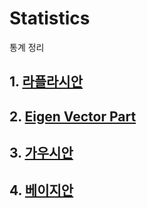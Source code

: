 # Statistics
통계 정리
## 1. [라플라시안](https://github.com/joesiheon496/statistics/blob/master/store/Laplacian.md)

## 2. [Eigen Vector Part]()

## 3. [가우시안]()

## 4. [베이지안]()
